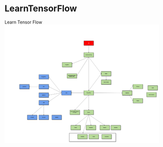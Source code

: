 # LearnTensorFlow
Learn Tensor Flow
![](https://raw.githubusercontent.com/Juude/LearnTensorFlow/master/AI.png)
